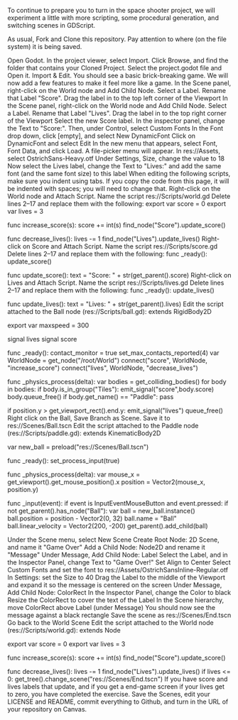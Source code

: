 To continue to prepare you to turn in the space shooter project, we will experiment a little with more scripting, some procedural generation, and switching scenes in GDScript.

As usual, Fork and Clone this repository. Pay attention to where (on the file system) it is being saved.

Open Godot. In the project viewer, select Import.
Click Browse, and find the folder that contains your Cloned Project. Select the project.godot file and Open it. Import & Edit.
You should see a basic brick-breaking game. We will now add a few features to make it feel more like a game.
In the Scene panel, right-click on the World node and Add Child Node. Select a Label. Rename that Label "Score". Drag the label in to the top left corner of the Viewport
In the Scene panel, right-click on the World node and Add Child Node. Select a Label. Rename that Label "Lives". Drag the label in to the top right corner of the Viewport
Select the new Score label. In the inspector panel, change the Text to "Score:". Then, under Control, select Custom Fonts
In the Font drop down, click [empty], and select New DynamicFont
Click on DynamicFont and select Edit
In the new menu that appears, select Font, Font Data, and click Load. A file-picker menu will appear.
In res://Assets, select OstrichSans-Heavy.otf
Under Settings, Size, change the value to 18
Now select the Lives label, change the Text to "Lives:" and add the same font (and the same font size) to this label
When editing the following scripts, make sure you indent using tabs. If you copy the code from this page, it will be indented with spaces; you will need to change that.
Right-click on the World node and Attach Script. Name the script res://Scripts/world.gd
Delete lines 2–17 and replace them with the following:
export var score = 0
export var lives = 3

func increase_score(s):
 score += int(s)
 find_node("Score").update_score()
 
func decrease_lives():
 lives -= 1
 find_node("Lives").update_lives()
Right-click on Score and Attach Script. Name the script res://Scripts/score.gd
Delete lines 2–17 and replace them with the following:
func _ready():
 update_score()

func update_score():
 text = "Score: " + str(get_parent().score)
Right-click on Lives and Attach Script. Name the script res://Scripts/lives.gd
Delete lines 2–17 and replace them with the following:
func _ready():
 update_lives()

func update_lives():
 text = "Lives: " + str(get_parent().lives)
Edit the script attached to the Ball node (res://Scripts/ball.gd):
extends RigidBody2D

export var maxspeed = 300

signal lives
signal score

func _ready():
 contact_monitor = true
 set_max_contacts_reported(4)
 var WorldNode = get_node("/root/World")
 connect("score", WorldNode, "increase_score")
 connect("lives", WorldNode, "decrease_lives")

func _physics_process(delta):
 var bodies = get_colliding_bodies()
 for body in bodies:
  if body.is_in_group("Tiles"):
   emit_signal("score",body.score)
   body.queue_free()
  if body.get_name() == "Paddle":
   pass
  
 if position.y > get_viewport_rect().end.y:
  emit_signal("lives")
  queue_free()
Right click on the Ball, Save Branch as Scene. Save it to res://Scenes/Ball.tscn
Edit the script attached to the Paddle node (res://Scripts/paddle.gd):
extends KinematicBody2D

var new_ball = preload("res://Scenes/Ball.tscn")

func _ready():
 set_process_input(true)

func _physics_process(delta):
 var mouse_x = get_viewport().get_mouse_position().x
 position = Vector2(mouse_x, position.y)

func _input(event):
 if event is InputEventMouseButton and event.pressed:
  if not get_parent().has_node("Ball"):
   var ball = new_ball.instance()
   ball.position = position - Vector2(0, 32)
   ball.name = "Ball"
   ball.linear_velocity = Vector2(200, -200)
   get_parent().add_child(ball)

Under the Scene menu, select New Scene
Create Root Node: 2D Scene, and name it "Game Over"
Add a Child Node: Node2D and rename it "Message"
Under Message, Add Child Node: Label
Select the Label, and in the Inspector Panel, change Text to "Game Over!"
Set Align to Center
Select Custom Fonts and set the font to res://Assets/OstrichSansInline-Regular.otf
In Settings: set the Size to 40
Drag the Label to the middle of the Viewport and expand it so the message is centered on the screen
Under Message, Add Child Node: ColorRect
In the Inspector Panel, change the Color to black
Resize the ColorRect to cover the text of the Label
In the Scene hierarchy, move ColorRect above Label (under Message)
You should now see the message against a black rectangle
Save the scene as res://Scenes/End.tscn
Go back to the World Scene
Edit the script attached to the World node (res://Scripts/world.gd):
extends Node

export var score = 0
export var lives = 3

func increase_score(s):
 score += int(s)
 find_node("Score").update_score()
 
func decrease_lives():
 lives -= 1
 find_node("Lives").update_lives()
 if lives <= 0:
  get_tree().change_scene("res://Scenes/End.tscn")
If you have score and lives labels that update, and if you get a end-game screen if your lives get to zero, you have completed the exercise. Save the Scenes, edit your LICENSE and README, commit everything to Github, and turn in the URL of your repository on Canvas.
 
